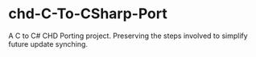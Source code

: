 # chd-C-To-CSharp-Port
A C to C# CHD Porting project. Preserving the steps involved to simplify future update synching.
